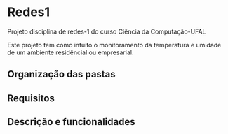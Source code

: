 # Redes1
Projeto disciplina de redes-1 do curso Ciência da Computação-UFAL

Este projeto tem como intuito o monitoramento da temperatura e umidade de um ambiente residêncial ou empresarial.

<h2>Organização das pastas</h2>

<h2>Requisitos</h2>

<h2>Descrição e funcionalidades</h2>
